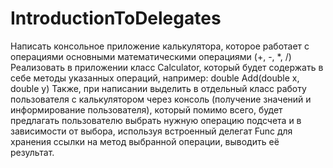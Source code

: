 # IntroductionToDelegates
Написать консольное приложение калькулятора, которое работает с операциями основными математическими операциями (+, -, *, /) Реализовать в приложении класс Calculator, 
который будет содержать в себе методы указанных операций, например: double Add(double x, double y)  Также, при написании выделить в отдельный класс работу пользователя
с калькулятором через консоль (получение значений и информирование пользователя), который помимо всего, будет предлагать пользователю выбрать нужную операцию подсчета и 
в зависимости от выбора, используя встроенный делегат Func для хранения ссылки на метод выбранной операции, выводить её результат.
